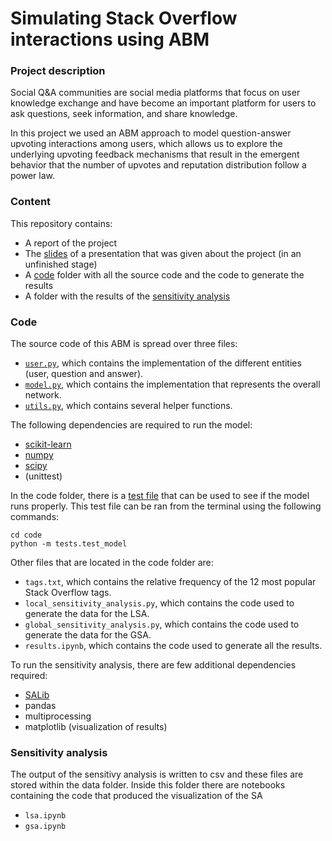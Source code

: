 # Simulating Stack Overflow interactions using ABM

### Project description

Social Q\&A communities are social media platforms that focus on user knowledge exchange and have become an important platform for users to ask questions, seek information, and share knowledge.

In this project we used an ABM approach to model question-answer upvoting interactions among users, which allows us to explore the underlying upvoting feedback mechanisms that result in the emergent behavior that the number of upvotes and reputation distribution follow a power law.

### Content

This repository contains:
* A report of the project
* The [slides](https://github.com/AaronDC60/ABM_stackoverflow_network/blob/main/presentation.pdf) of a presentation that was given about the project (in an unfinished stage)
* A [code](https://github.com/AaronDC60/ABM_stackoverflow_network/tree/main/code) folder with all the source code and the code to generate the results
* A folder with the results of the [sensitivity analysis](https://github.com/AaronDC60/ABM_stackoverflow_network/tree/main/sensitivity_analysis)

### Code

The source code of this ABM is spread over three files:
* [`user.py`](https://github.com/AaronDC60/ABM_stackoverflow_network/blob/main/code/user.py), which contains the implementation of the different entities (user, question and answer).
* [`model.py`](https://github.com/AaronDC60/ABM_stackoverflow_network/blob/main/code/model.py), which contains the implementation that represents the overall network.
* [`utils.py`](https://github.com/AaronDC60/ABM_stackoverflow_network/blob/main/code/utils.py), which contains several helper functions.

The following dependencies are required to run the model:
* [scikit-learn](https://scikit-learn.org/stable/install.html)
* [numpy](https://numpy.org/install/)
* [scipy](https://scipy.org/install/)
* (unittest)

In the code folder, there is a [test file](https://github.com/AaronDC60/ABM_stackoverflow_network/blob/main/code/tests/test_model.py) that can be used to see if the model runs properly.
This test file can be ran from the terminal using the following commands:
```
cd code
python -m tests.test_model
```

Other files that are located in the code folder are:
* `tags.txt`, which contains the relative frequency of the 12 most popular Stack Overflow tags.
* `local_sensitivity_analysis.py`, which contains the code used to generate the data for the LSA.
* `global_sensitivity_analysis.py`, which contains the code used to generate the data for the GSA.
* `results.ipynb`, which contains the code used to generate all the results.

To run the sensitivity analysis, there are few additional dependencies required:
* [SALib](https://salib.readthedocs.io/en/latest/getting-started.html#installing-salib)
* pandas
* multiprocessing
* matplotlib (visualization of results)

### Sensitivity analysis

The output of the sensitivy analysis is written to csv and these files are stored within the data folder.
Inside this folder there are notebooks containing the code that produced the visualization of the SA

* `lsa.ipynb`
* `gsa.ipynb`
